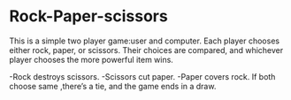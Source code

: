 # Rock-Paper-scissors
This is a simple two player game:user and computer. Each player chooses either rock, paper, or scissors. Their choices are compared, 
and whichever player chooses the more powerful item wins.

-Rock destroys scissors.
-Scissors cut paper.
-Paper covers rock.
If both choose same ,there’s a tie, and the game ends in a draw.
